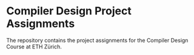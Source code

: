 # Compiler Design Project Assignments
The repository contains the project assignments for the Compiler Design Course at ETH Zürich.
